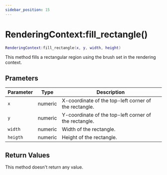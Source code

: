 ```yaml
---
sidebar_position: 15
---
```


# RenderingContext:fill_rectangle()
```lua
RenderingContext:fill_rectangle(x, y, width, height)
```
This method fills a rectangular region using the brush set in the rendering context.

## Prameters
|Parameter|Type|Description|
|-|-|-|
|`x`|numeric|X-coordinate of the top-left corner of the rectangle.
|`y`|numeric|Y-coordinate of the top-left corner of the rectangle.
|`width`|numeric|Width of the rectangle.
|`heigth`|numeric|Height of the rectangle.


## Return Values
This method doesn't return any value.